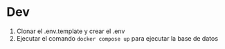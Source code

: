 # Dev

1. Clonar el .env.template y crear el .env
2. Ejecutar el comando ```docker compose up``` para ejecutar la base de datos


